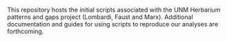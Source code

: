 This repository hosts the initial scripts associated with the UNM Herbarium patterns and gaps project (Lombardi, Faust and Marx).  Additional documentation and guides for using scripts to reproduce our analyses are forthcoming. 
